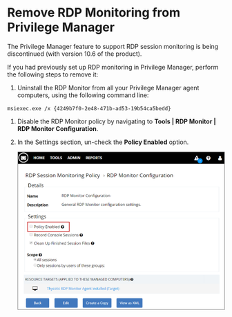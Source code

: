 [title]: # (Remove RDP Monitoring from Privilege Manager)
[tags]: # (rdp,remove)
[priority]: # (9400)
# Remove RDP Monitoring from Privilege Manager

The Privilege Manager feature to support RDP session monitoring is being discontinued (with version 10.6 of the product).

If you had previously set up RDP monitoring in Privilege Manager, perform the following steps to remove it:

1. Uninstall the RDP Monitor from all your Privilege Manager agent computers, using the following command line:

```shell
msiexec.exe /x {4249b7f0-2e48-471b-ad53-19b54ca5bedd}
```

1. Disable the RDP Monitor policy by navigating to __Tools | RDP Monitor | RDP Monitor Configuration__.
1. In the Settings section, un-check the __Policy Enabled__ option.

   ![Remove the Policy Enabled check](images/remove_RDP_10.6.png)
